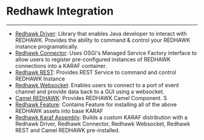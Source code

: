 # Redhawk Integration #
***

* [Redhawk Driver](redhawk-driver/readme.md): Library that enables Java developer to interact with REDHAWK. Provides the ability to command & control your REDHAWK instance programatically.  
* [Redhawk Connector](redhawk-connector): Uses OSGi's Managed Service Factory interface to allow users to register pre-configured instances of REDHAWK connections into a KARAF container. 
* [Redhawk REST](redhawk-rest): Provides REST Service to command and control REDHAWK Instance
* [Redhawk Websocket](redhawk-websocket): Enables users to connect to a port of event channel and provide data back to a GUI using a websocket. 
* [Camel REDHAWK](camel-redhawk): Provides REDHAWK Camel Component. S 
* [Redhawk Feature](redhawk-featutre): Contains Feature for installing all of the above REDHAWK assets into base KARAF 
* [Redhawk Karaf Assembly](redhawk-karaf-assembly): Builds a custom KARAF distribution with a Redhawk Driver, Redhawk Connector, Redhawk Websocket, Redhawk REST and Camel REDHAWK pre-installed.  


	

